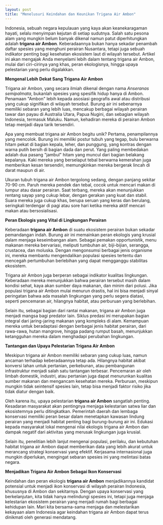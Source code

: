 ```yaml
---
layout: post
title: "Menelusuri Keindahan dan Keunikan Trigana Air Ambon"
---
```


Indonesia, sebuah negara kepulauan yang kaya akan keanekaragaman hayati, selalu menyimpan kejutan di setiap sudutnya. Salah satu pesona alam yang mungkin belum banyak dikenal namun patut diperhitungkan adalah **trigana air Ambon**. Keberadaannya bukan hanya sekadar penambah daftar spesies yang menghuni perairan Nusantara, tetapi juga sebuah indikator penting bagi kesehatan ekosistem laut di wilayah tersebut. Artikel ini akan mengajak Anda menyelami lebih dalam tentang trigana air Ambon, mulai dari ciri-cirinya yang khas, peran ekologisnya, hingga upaya pelestarian yang perlu digalakkan.

**Mengenal Lebih Dekat Sang Trigana Air Ambon**

Trigana air Ambon, yang secara ilmiah dikenal dengan nama *Anseranas semipalmata*, bukanlah spesies yang spesifik hidup hanya di Ambon. Penamaan "Ambon" lebih kepada asosiasi geografis awal atau distribusi yang cukup signifikan di wilayah tersebut. Burung air ini sebenarnya memiliki sebaran yang lebih luas, mencakup berbagai wilayah perairan tawar dan payau di Australia Utara, Papua Nugini, dan sebagian wilayah Indonesia, termasuk Maluku. Namun, kehadiran mereka di perairan Ambon tetap menjadi daya tarik tersendiri.

Apa yang membuat trigana air Ambon begitu unik? Pertama, penampilannya yang mencolok. Burung ini memiliki postur tubuh yang tegap, bulu berwarna hitam pekat di bagian kepala, leher, dan punggung, yang kontras dengan warna putih bersih di bagian dada dan perut. Yang paling membedakan adalah dua pasang "jambul" hitam yang muncul dari bagian belakang kepalanya. Kaki mereka yang berselaput tebal berwarna kemerahan juga memberikan kesan tersendiri, memungkinkan mereka bergerak lincah di darat maupun di air.

Ukuran tubuh trigana air Ambon tergolong sedang, dengan panjang sekitar 70-90 cm. Paruh mereka pendek dan tebal, cocok untuk mencari makan di lumpur atau dasar perairan. Saat terbang, mereka akan menunjukkan rentang sayap yang cukup lebar, dengan gerakan yang kuat dan stabil. Suara mereka juga cukup khas, berupa seruan yang keras dan berulang, seringkali terdengar di pagi atau sore hari ketika mereka aktif mencari makan atau bersosialisasi.

**Peran Ekologis yang Vital di Lingkungan Perairan**

Keberadaan **trigana air Ambon** di suatu ekosistem perairan bukan sekadar pemandangan indah. Burung air ini memainkan peran ekologis yang krusial dalam menjaga keseimbangan alam. Sebagai pemakan opportunistik, menu makanan mereka bervariasi, meliputi tumbuhan air, biji-bijian, serangga, crustacea, dan moluska. Dengan mengonsumsi berbagai jenis organisme ini, mereka membantu mengendalikan populasi spesies tertentu dan mencegah pertumbuhan berlebihan yang dapat mengganggu stabilitas ekosistem.

Trigana air Ambon juga berperan sebagai indikator kualitas lingkungan. Keberadaan mereka menunjukkan bahwa perairan tersebut masih dalam kondisi sehat, kaya akan sumber daya makanan, dan minim dari polusi. Jika populasi trigana air Ambon mulai menurun drastis, hal ini bisa menjadi sinyal peringatan bahwa ada masalah lingkungan yang perlu segera diatasi, seperti pencemaran air, hilangnya habitat, atau perburuan yang berlebihan.

Selain itu, sebagai bagian dari rantai makanan, trigana air Ambon juga menjadi mangsa bagi predator lain. Siklus predasi ini merupakan bagian integral dari jaring-jaring makanan yang kompleks di alam. Kemampuan mereka untuk beradaptasi dengan berbagai jenis habitat perairan, dari rawa-rawa, hutan mangrove, hingga padang rumput basah, menunjukkan ketangguhan mereka dalam menghadapi perubahan lingkungan.

**Tantangan dan Upaya Pelestarian Trigana Air Ambon**

Meskipun trigana air Ambon memiliki sebaran yang cukup luas, namun ancaman terhadap keberadaannya tetap ada. Hilangnya habitat akibat konversi lahan untuk pertanian, perkebunan, atau pembangunan infrastruktur menjadi salah satu tantangan terbesar. Pencemaran air oleh limbah domestik, industri, atau pertanian juga dapat menurunkan kualitas sumber makanan dan mengancam kesehatan mereka. Perburuan, meskipun mungkin tidak seintensif spesies lain, tetap bisa menjadi faktor risiko jika tidak diatur dengan baik.

Oleh karena itu, upaya pelestarian **trigana air Ambon** sangatlah penting. Kesadaran masyarakat akan pentingnya menjaga kelestarian satwa liar dan ekosistemnya perlu ditingkatkan. Pemerintah daerah dan lembaga konservasi memiliki peran besar dalam menetapkan kawasan lindung perairan yang menjadi habitat penting bagi burung-burung air ini. Edukasi kepada masyarakat lokal mengenai nilai ekologis trigana air Ambon dan dampak negatif dari aktivitas yang merusak lingkungan juga krusial.

Selain itu, penelitian lebih lanjut mengenai populasi, perilaku, dan kebutuhan habitat trigana air Ambon dapat memberikan data yang lebih akurat untuk merancang strategi konservasi yang efektif. Kerjasama internasional juga mungkin diperlukan, mengingat sebaran spesies ini yang melintasi batas negara.

**Menjadikan Trigana Air Ambon Sebagai Ikon Konservasi**

Keindahan dan peran ekologis **trigana air Ambon** menjadikannya kandidat potensial untuk menjadi ikon konservasi di wilayah perairan Indonesia, khususnya di Ambon dan sekitarnya. Dengan upaya konservasi yang berkelanjutan, kita tidak hanya melindungi spesies ini, tetapi juga menjaga kelestarian ekosistem perairan yang menjadi rumah bagi berbagai kehidupan lain. Mari kita bersama-sama menjaga dan melestarikan kekayaan alam Indonesia agar keindahan trigana air Ambon dapat terus dinikmati oleh generasi mendatang.
